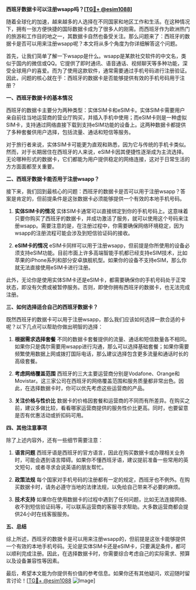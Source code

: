 **西班牙数据卡可以注册wsapp吗？[[TG💪+ @esim1088](https://t.me/s/esim1088)]**

随着全球化的加速，越来越多的人选择在不同国家和地区工作和生活。在这种情况下，拥有一张方便快捷的国际数据卡成为了很多人的刚需。而西班牙作为欧洲热门的旅游和工作目的地之一，其数据卡自然也备受关注。那么问题来了：西班牙的数据卡是否可以用来注册wsapp呢？本文将从多个角度为你详细解答这个问题。

首先，让我们简单了解一下wsapp是什么。wsapp是某款社交软件的中文名，类似于国内的微信或QQ。它提供了即时通讯、语音通话、视频聊天等多种功能，深受全球用户的喜爱。而为了使用这款软件，通常需要通过手机号码进行注册验证。因此，问题的核心就在于：西班牙的数据卡是否能够提供有效的手机号码用于注册？

**一、西班牙数据卡的基本情况**

西班牙的数据卡主要分为两种类型：实体SIM卡和eSIM卡。实体SIM卡需要用户亲自前往当地运营商的营业厅购买，并插入手机中使用；而eSIM卡则是一种虚拟SIM卡，支持通过网络直接下载到支持eSIM功能的设备上。这两种数据卡都提供了多种套餐供用户选择，包括流量、通话和短信等服务。

对于旅行者来说，实体SIM卡可能更为直观和熟悉，因为它与传统的手机卡类似。然而，对于长期居住在西班牙的人来说，eSIM卡因其便捷性逐渐成为主流选择。无论哪种形式的数据卡，它们都能为用户提供稳定的网络连接，这对于日常生活的方方面面都至关重要。

**二、西班牙数据卡能否用于注册wsapp？**

接下来，我们回到最核心的问题：西班牙的数据卡是否可以用于注册wsapp？答案是肯定的，但前提条件是这张数据卡必须能够提供一个有效的本地手机号码。

1. **实体SIM卡的情况**
   实体SIM卡通常可以直接绑定到你的手机号码上。这意味着只要你购买了西班牙的数据卡，并成功激活了服务，就可以使用这个号码来注册wsapp。需要注意的是，在注册过程中，你需要确保网络环境稳定，因为wsapp的注册流程可能会涉及到短信验证码的接收。

2. **eSIM卡的情况**
   eSIM卡同样可以用于注册wsapp，但前提是你所使用的设备必须支持eSIM功能。目前市面上许多高端智能手机都已经支持eSIM技术，比如苹果的iPhone系列和部分安卓旗舰机型。如果你的设备不支持eSIM，那么你就无法直接使用eSIM卡进行注册。

此外，无论你是使用实体SIM卡还是eSIM卡，都需要确保你的手机号码处于正常状态，即没有欠费或被暂停服务。否则，即使你拥有西班牙的数据卡，也无法完成注册。

**三、如何选择适合自己的西班牙数据卡？**

既然西班牙的数据卡可以用于注册wsapp，那么我们应该如何选择一款合适的卡呢？以下几点可以帮助你做出明智的选择：

1. **根据需求选择套餐**
   不同的数据卡套餐提供的流量、通话和短信数量各不相同。如果你只是偶尔需要用wsapp进行沟通，那么可以选择基础套餐；如果你需要频繁使用数据上网或拨打国际电话，那么建议选择包含更多流量和通话时长的高级套餐。

2. **考虑网络覆盖范围**
   西班牙的三大主要运营商分别是Vodafone、Orange和Movistar。这三家公司在西班牙的网络覆盖范围和服务质量都非常出色。因此，在选择数据卡时，你可以优先考虑这些运营商的产品。

3. **关注价格与性价比**
   数据卡的价格因套餐和运营商的不同而有所差异。在购买之前，建议多做比较，看看哪家运营商提供的服务性价比更高。同时，也要留意是否有优惠活动或折扣码可用。

**四、其他注意事项**

除了上述内容外，还有一些细节需要注意：

1. **语言问题**
   西班牙语是西班牙的官方语言，因此在购买数据卡或办理相关业务时，可能会遇到语言障碍。如果你不懂西班牙语，建议提前准备一些常用的英文短句，或者寻求会说英语的朋友帮忙。

2. **政策法规**
   每个国家对手机号码的注册都有一定的规定，西班牙也不例外。在购买数据卡时，请务必遵守当地的法律法规，以免给自己带来不必要的麻烦。

3. **技术支持**
   如果你在使用数据卡的过程中遇到了任何问题，比如无法连接网络、收不到短信验证码等，可以联系运营商的客服寻求帮助。大多数运营商都会提供24小时在线客服服务。

**五、总结**

综上所述，西班牙的数据卡是可以用来注册wsapp的，但前提是这张卡能够提供一个有效的本地手机号码。无论是实体SIM卡还是eSIM卡，只要满足条件，都可以顺利完成注册。因此，在选择数据卡时，你需要综合考虑自己的实际需求、预算以及设备兼容性等因素。

最后，希望本文能为你提供有价值的参考信息。如果你还有其他疑问，欢迎随时留言讨论！[[TG💪+ @esim1088](https://t.me/s/esim1088) ![Image](https://i.postimg.cc/4NQfJmqS/Snipaste-2025-05-13-00-14-12.png)]